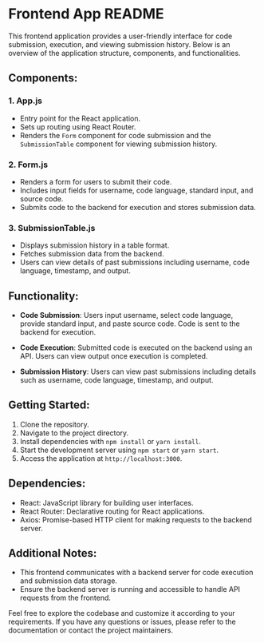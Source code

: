 # Frontend App README

This frontend application provides a user-friendly interface for code submission, execution, and viewing submission history. Below is an overview of the application structure, components, and functionalities.

## Components:

### 1. App.js

- Entry point for the React application.
- Sets up routing using React Router.
- Renders the `Form` component for code submission and the `SubmissionTable` component for viewing submission history.

### 2. Form.js

- Renders a form for users to submit their code.
- Includes input fields for username, code language, standard input, and source code.
- Submits code to the backend for execution and stores submission data.

### 3. SubmissionTable.js

- Displays submission history in a table format.
- Fetches submission data from the backend.
- Users can view details of past submissions including username, code language, timestamp, and output.

## Functionality:

- **Code Submission**: Users input username, select code language, provide standard input, and paste source code. Code is sent to the backend for execution.
- **Code Execution**: Submitted code is executed on the backend using an API. Users can view output once execution is completed.

- **Submission History**: Users can view past submissions including details such as username, code language, timestamp, and output.

## Getting Started:

1. Clone the repository.
2. Navigate to the project directory.
3. Install dependencies with `npm install` or `yarn install`.
4. Start the development server using `npm start` or `yarn start`.
5. Access the application at `http://localhost:3000`.

## Dependencies:

- React: JavaScript library for building user interfaces.
- React Router: Declarative routing for React applications.
- Axios: Promise-based HTTP client for making requests to the backend server.

## Additional Notes:

- This frontend communicates with a backend server for code execution and submission data storage.
- Ensure the backend server is running and accessible to handle API requests from the frontend.

Feel free to explore the codebase and customize it according to your requirements. If you have any questions or issues, please refer to the documentation or contact the project maintainers.
